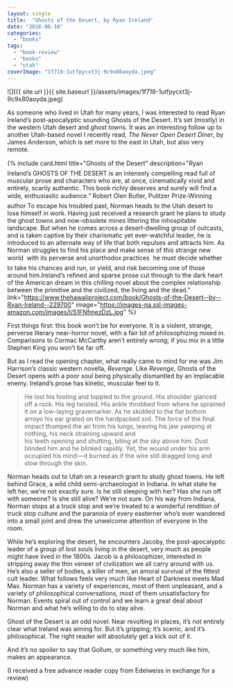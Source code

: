 ```yaml
---
layout: single
title:  "Ghosts of the Desert, by Ryan Ireland"
date: "2016-06-10"
categories: 
  - "books"
tags: 
  - "book-review"
  - "books"
  - "utah"
coverImage: "1f718-1utfpycxt3j-9c9x80aoyda.jpeg"
---
```


![]({{ site.url }}{{ site.baseurl }}/assets/images/1f718-1utfpycxt3j-9c9x80aoyda.jpeg)

As someone who lived in Utah for many years, I was interested to read Ryan Ireland’s post-apocalyptic sounding Ghosts of the Desert. It’s set (mostly) in the western Utah desert and ghost towns. It was an interesting follow up to another Utah-based novel I recently read, _The Never Open Desert Diner_, by James Anderson, which is set more to the east in Utah, but also very  
remote.

{% include card.html
   title="Ghosts of the Desert"
   description="Ryan Ireland’s GHOSTS OF THE DESERT is an intensely compelling read full of muscular prose and characters who are, at once, cinematically vivid and entirely, scarily authentic. This book richly deserves and surely will find a wide, enthusiastic audience.” Robert Olen Butler, Pulitzer Prize-Winning author To escape his troubled past, Norman heads to the Utah desert to lose himself in work. Having just received a research grant he plans to study the ghost towns and now-obsolete mines littering the inhospitable landscape. But when he comes across a desert-dwelling group of outcasts, and is taken captive by their charismatic yet ever-watchful leader, he is introduced to an alternate way of life that both repulses and attracts him. As Norman struggles to find his place and make sense of this strange new world  with its perverse and unorthodox practices  he must decide whether to take his chances and run, or yield, and risk becoming one of those around him.Ireland’s refined and sparse prose cut through to the dark heart of the American dream in this chilling novel about the complex relationship between the primitive and the civilized, the living and the dead."
   link="https://www.thehawaiiproject.com/book/Ghosts-of-the-Desert--by--Ryan-Ireland--229700"
   image="https://images-na.ssl-images-amazon.com/images/I/51FNfmezDzL.jpg"
%}


First things first: this book won’t be for everyone. It is a violent, strange, perverse literary near-horror novel, with a fair bit of philosophizing mixed in. Comparisons to Cormac McCarthy aren’t entirely wrong; if you mix in a little Stephen King you won’t be far off.

But as I read the opening chapter, what really came to mind for me was Jim Harrison’s classic western novella, _Revenge_. Like _Revenge_, Ghosts of the Desert opens with a poor soul being physically dismantled by an implacable enemy. Ireland’s prose has kinetic, muscular feel to it.

> He lost his footing and toppled to the ground. His shoulder glanced off a rock. His leg twisted. His ankle throbbed from where he sprained it on a low-laying gravemarker. As he skidded to the flat bottom arroyo his ear grated on the hardpacked soil. The force of the final impact thumped the air from his lungs, leaving his jaw yawping at nothing, his neck straining upward and  
> his teeth opening and shutting, biting at the sky above him. Dust blinded him and he blinked rapidly. Yet, the wound under his arm occupied his mind — it burned as if the wire still dragged long and slow through the skin.

Norman heads out to Utah on a research grant to study ghost towns. He left behind Grace, a wild child semi-archaeologist in Indiana. In what state he left her, we’re not exactly sure. Is he still sleeping with her? Has she run off with someone? Is she still alive? We’re not sure. On his way from Indiana, Norman stops at a truck stop and we’re treated to a wonderful rendition of truck stop culture and the paranoia of every easterner who’s ever wandered into a small joint and drew the unwelcome attention of everyone in the room.

While he’s exploring the desert, he encounters Jacoby, the post-apocalyptic leader of a group of lost souls living in the desert, very much as people might have lived in the 1800s. Jacob is a philosophizer, interested in stripping away the thin veneer of civilization we all carry around with us. He’s also a seller of bodies, a killer of men, an amoral survival of the fittest cult leader. What follows feels very much like Heart of Darkness meets Mad Max. Norman has a variety of experiences, most of them unpleasant, and a variety of philosophical conversations, most of them unsatisfactory for Norman. Events spiral out of control and we learn a great deal about Norman and what he’s willing to do to stay alive.

Ghost of the Desert is an odd novel. Near revolting in places, it’s not entirely clear what Ireland was aiming for. But it’s gripping; it’s scenic, and it’s philosophical. The right reader will absolutely get a kick out of it.

And it’s no spoiler to say that Gollum, or something very much like him, makes an appearance.

(I received a free advance reader copy from Edelweiss in exchange for a review)
